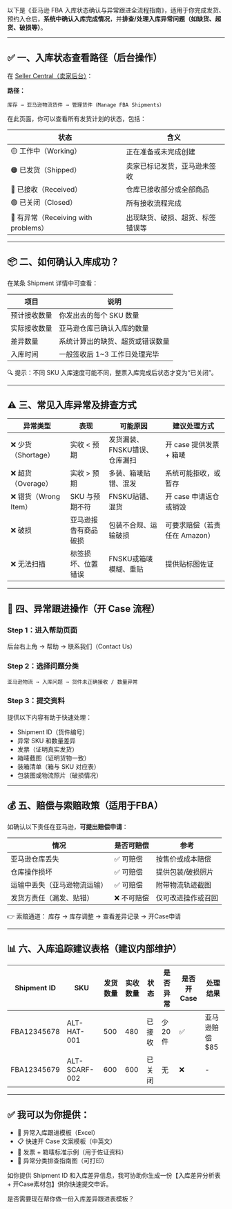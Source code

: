 以下是《亚马逊 FBA 入库状态确认与异常跟进全流程指南》，适用于你完成发货、预约入仓后，**系统中确认入库完成情况**，并**排查/处理入库异常问题（如缺货、超货、破损等）**。

---

## ✅ 一、入库状态查看路径（后台操作）

在 [Seller Central（卖家后台）](https://sellercentral.amazon.com/)：

**路径：**

```
库存 → 亚马逊物流货件 → 管理货件（Manage FBA Shipments）
```

在此页面，你可以查看所有发货计划的状态，包括：

| 状态                              | 含义               |
| ------------------------------- | ---------------- |
| 🟡 工作中（Working）                 | 正在准备或未完成创建       |
| 🟠 已发货（Shipped）                 | 卖家已标记发货，亚马逊未签收   |
| 🔵 已接收（Received）                | 仓库已接收部分或全部商品     |
| 🟢 已关闭（Closed）                  | 所有接收流程完成         |
| 🔴 有异常（Receiving with problems） | 出现缺货、破损、超货、标签错误等 |

---

## 📦 二、如何确认入库成功？

在某条 Shipment 详情中可查看：

| 项目     | 说明                 |
| ------ | ------------------ |
| 预计接收数量 | 你发出去的每个 SKU 数量     |
| 实际接收数量 | 亚马逊仓库已确认入库的数量      |
| 差异数量   | 系统计算出的缺货、超货或错误数量   |
| 入库时间   | 一般签收后 1\~3 工作日处理完毕 |

🔍 提示：不同 SKU 入库速度可能不同，整票入库完成后状态才变为“已关闭”。

---

## ⚠️ 三、常见入库异常及排查方式

| 异常类型             | 表现         | 可能原因              | 建议处理方式             |
| ---------------- | ---------- | ----------------- | ------------------ |
| ❌ 少货（Shortage）   | 实收 < 预期    | 发货漏装、FNSKU错误、仓库漏扫 | 开 case 提供发票 + 箱唛   |
| ❌ 超货（Overage）    | 实收 > 预期    | 多装、箱唛贴错、混发        | 系统可能拒收，或暂存         |
| ❌ 错货（Wrong Item） | SKU 与预期不符  | FNSKU贴错、混货        | 开 case 申请返仓或销毁     |
| ❌ 破损             | 亚马逊报告有商品破损 | 包装不合规、运输破损        | 可要求赔偿（若责任在 Amazon） |
| ❌ 无法扫描           | 标签损坏、位置错误  | FNSKU或箱唛模糊、重贴     | 提供贴标图佐证            |

---

## 🧾 四、异常跟进操作（开 Case 流程）

### Step 1：进入帮助页面

后台右上角 → 帮助 → 联系我们（Contact Us）

### Step 2：选择问题分类

```
亚马逊物流 → 入库问题 → 货件未正确接收 / 数量异常
```

### Step 3：提交资料

提供以下内容有助于快速处理：

* Shipment ID（货件编号）
* 异常 SKU 和数量差异
* 发票（证明真实发货）
* 箱唛截图（证明货物一致）
* 装箱清单（箱与 SKU 对应表）
* 包装图或物流照片（破损情况）

---

## 💰 五、赔偿与索赔政策（适用于FBA）

如确认以下责任在亚马逊，**可提出赔偿申请**：

| 情况             | 是否可赔偿  | 参考        |
| -------------- | ------ | --------- |
| 亚马逊仓库丢失        | ✅ 可赔偿  | 按售价或成本赔偿  |
| 仓库操作损坏         | ✅ 可赔偿  | 提供包装/破损照片 |
| 运输中丢失（亚马逊物流运输） | ✅ 可赔偿  | 附带物流轨迹截图  |
| 发货方责任（漏发、贴错）   | ❌ 不可赔偿 | 仅可改进操作或召回 |

👉 索赔通道：
库存 → 库存调整 → 查看差异记录 → 开Case申请

---

## 📊 六、入库追踪建议表格（建议内部维护）

| Shipment ID | SKU           | 发货数量 | 实收数量 | 状态  | 是否异常 | 是否开Case | 处理结果      |
| ----------- | ------------- | ---- | ---- | --- | ---- | ------- | --------- |
| FBA12345678 | ALT-HAT-001   | 500  | 480  | 已接收 | 少20件 | ✅       | 亚马逊赔偿\$85 |
| FBA12345679 | ALT-SCARF-002 | 600  | 600  | 已关闭 | 无    | ❌       | -         |

---

## ✅ 我可以为你提供：

* 📄 异常入库跟进模板（Excel）
* 📋 快速开 Case 文案模板（中英文）
* 🧾 发票 + 箱唛标准示例（用于佐证资料）
* 🧠 异常分类排查指南图（可打印）

如你提供 Shipment ID 和入库差异信息，我可协助你生成一份【入库差异分析表 + 开Case素材包】供你快速提交申诉。

是否需要现在帮你做一份入库差异跟进表模板？
